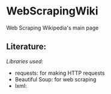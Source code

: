 # WebScrapingWiki

Web Scraping Wikipedia's main page

## Literature:

_Libraries used:_

- requests: for making HTTP requests
- Beautiful Soup: for web scraping
- lxml:
